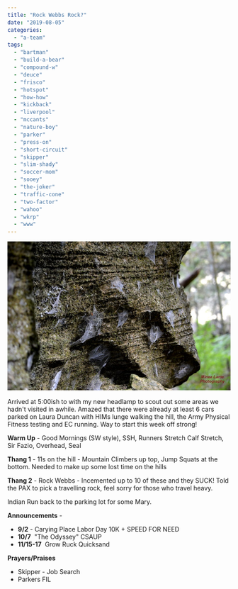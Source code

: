 ```yaml
---
title: "Rock Webbs Rock?"
date: "2019-08-05"
categories: 
  - "a-team"
tags: 
  - "bartman"
  - "build-a-bear"
  - "compound-w"
  - "deuce"
  - "frisco"
  - "hotspot"
  - "how-how"
  - "kickback"
  - "liverpool"
  - "mccants"
  - "nature-boy"
  - "parker"
  - "press-on"
  - "short-circuit"
  - "skipper"
  - "slim-shady"
  - "soccer-mom"
  - "sooey"
  - "the-joker"
  - "traffic-cone"
  - "two-factor"
  - "wahoo"
  - "wkrp"
  - "www"
---
```


![](images/35767429124_641258b06f_z.jpg)

Arrived at 5:00ish to with my new headlamp to scout out some areas we hadn't visited in awhile. Amazed that there were already at least 6 cars parked on Laura Duncan with HIMs lunge walking the hill, the Army Physical Fitness testing and EC running. Way to start this week off strong!

**Warm Up** - Good Mornings (SW style), SSH, Runners Stretch Calf Stretch, Sir Fazio, Overhead, Seal

**Thang 1** - 11s on the hill - Mountain Climbers up top, Jump Squats at the bottom. Needed to make up some lost time on the hills  

**Thang 2** - Rock Webbs - Incemented up to 10 of these and they SUCK! Told the PAX to pick a travelling rock, feel sorry for those who travel heavy.

Indian Run back to the parking lot for some Mary.

**Announcements** -

- **9/2** - Carying Place Labor Day 10K + SPEED FOR NEED
- **10/7**  "The Odyssey" CSAUP
- **11/15-17**  Grow Ruck Quicksand

**Prayers/Praises**

- Skipper - Job Search
- Parkers FIL
